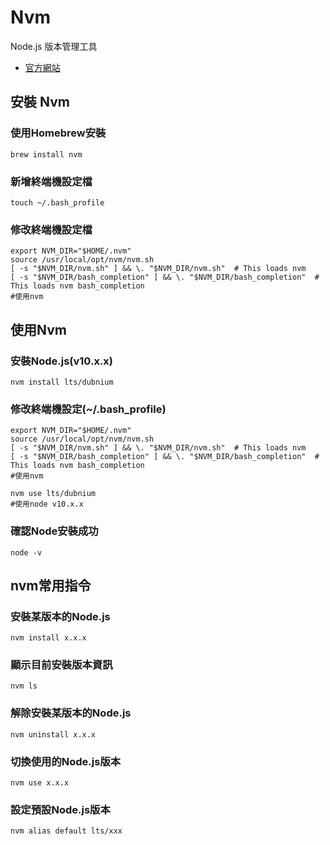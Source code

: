 # Nvm

Node.js 版本管理工具

- [官方網站](https://github.com/creationix/nvm)

## 安裝 Nvm

### 使用Homebrew安裝

```
brew install nvm
```

### 新增終端機設定檔

```
touch ~/.bash_profile
```

### 修改終端機設定檔

```
export NVM_DIR="$HOME/.nvm"
source /usr/local/opt/nvm/nvm.sh
[ -s "$NVM_DIR/nvm.sh" ] && \. "$NVM_DIR/nvm.sh"  # This loads nvm
[ -s "$NVM_DIR/bash_completion" ] && \. "$NVM_DIR/bash_completion"  # This loads nvm bash_completion
#使用nvm
```

## 使用Nvm

### 安裝Node.js(v10.x.x)

```
nvm install lts/dubnium
```

### 修改終端機設定(~/.bash_profile)

```
export NVM_DIR="$HOME/.nvm"
source /usr/local/opt/nvm/nvm.sh
[ -s "$NVM_DIR/nvm.sh" ] && \. "$NVM_DIR/nvm.sh"  # This loads nvm
[ -s "$NVM_DIR/bash_completion" ] && \. "$NVM_DIR/bash_completion"  # This loads nvm bash_completion
#使用nvm

nvm use lts/dubnium
#使用node v10.x.x
```

### 確認Node安裝成功

```
node -v
```

## nvm常用指令

### 安裝某版本的Node.js

```
nvm install x.x.x
```

### 顯示目前安裝版本資訊

```
nvm ls
```

### 解除安裝某版本的Node.js

```
nvm uninstall x.x.x
```

### 切換使用的Node.js版本

```
nvm use x.x.x
```

### 設定預設Node.js版本

```
nvm alias default lts/xxx
```
